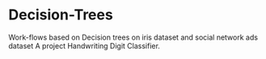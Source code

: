 # Decision-Trees
Work-flows based on Decision trees on iris dataset and social network ads dataset 
A project Handwriting Digit Classifier.
